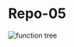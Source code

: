 # Repo-05
![function tree](https://user-images.githubusercontent.com/83591501/120917448-01756c00-c6cd-11eb-97d8-28ce4302fbbc.png)
